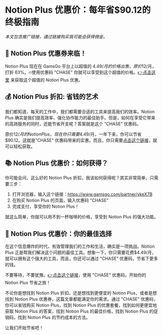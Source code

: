 # Notion Plus 优惠价：每年省$90.12的终极指南

*本文包含推广链接，通过链接购买我可能会获得佣金。*

## 🚀 Notion Plus 优惠券来临！
Notion Plus 现在在 GamsGo 平台上以超值的 $4.49/月的价格出售，原价$12/月，打折 63%。🔥使用优惠码 "CHASE" 你就可以享受到这个超值的价格。[👉点击这里](https://www.gamsgo.com/partner/ykeX7B) 来获取这个超值的 Notion Plus 优惠。

## 💰 Notion Plus 折扣: 省钱的艺术
我们都知道，每天的工作中，我们都需要合适的工具来提高我们的效率。Notion Plus 确实是我们提高效率、强化协作能力的最佳助手。但是，如何在享受它带来的高效服务的同时，还能节省开支呢？答案就是这个 "CHASE" 优惠码。

原价$12/月的 Notion Plus，现在你只需要$4.49/月，一年下来，你可以节省$90.12。这就是"CHASE" 优惠码带来的实惠。而且，你只需要[点击这个链接](https://www.gamsgo.com/partner/ykeX7B)，就可以轻松获取。

## 📚 Notion Plus 优惠价：如何获得？
你可能会问，这么好的 Notion Plus 折扣，我该如何获得呢？其实非常简单，只需要三步：

1. 打开浏览器，输入这个链接：https://www.gamsgo.com/partner/ykeX7B
2. 在购买 Notion Plus 的页面，输入优惠码 "CHASE" 
3. 完成支付，享受你的 Notion Plus！

就这么简单，你就可以用不到一杯咖啡的价格，享受到 Notion Plus 的强大功能。

## 🎊 Notion Plus 优惠价：你的最佳选择
在这个信息爆炸的时代，有效管理我们的工作和生活，确实是一项挑战。Notion Plus 正是帮我们解决这个问题的最佳工具。想象一下，你只需要花费$4.49/月，就可以拥有这个强大的工具，而且，你还可以通过 "CHASE" 优惠码，节省下更多的钱。

不要等待，不要犹豫。[👉点击这个链接](https://www.gamsgo.com/partner/ykeX7B)，使用 "CHASE" 优惠码，开始你的 Notion Plus 节省之旅！

不论你是想找到 Notion Plus 折扣，还是想找到更便宜的 Notion Plus，或者是想找到 Notion Plus 优惠券，这篇文章都能满足你的需求。通过 "CHASE" 优惠码，你可以省钱购买 Notion Plus，找到 Notion Plus 的优惠套餐，找到如何更便宜地获取 Notion Plus 的答案，找到 Notion Plus 的最佳价格，找到 Notion Plus 的促销码，找到 Notion Plus 的节约成本的方法。

让我们开始节省吧！